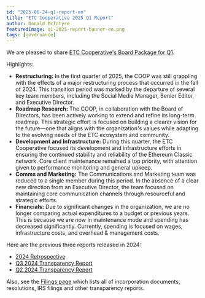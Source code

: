 ```yaml
---
id: "2025-06-24-q1-report-en"
title: "ETC Cooperative 2025 Q1 Report"
author: Donald McIntyre
featuredImage: q1-2025-report-banner-en.png
tags: [governance]
---
```


We are pleased to share [ETC Cooperative's Board Package for Q1](https://etccooperative.org/etc-cooperative-q1-2025-en.pdf).

Highlights:

 - **Restructuring:** In the first quarter of 2025, the COOP was still grappling with the effects of a major restructuring process that occurred in the fall of 2024. This transition period was marked by the departure of several key team members, including the Social Media Manager, Senior Editor, and Executive Director. 
 - **Roadmap Research:** The COOP, in collaboration with the Board of Directors, has been actively working to extend and refine its long-term roadmap. This strategic effort is focused on building a clearer vision for the future—one that aligns with the organization's values while adapting to the evolving needs of the ETC ecosystem and community.
 - **Development and Infrastructure:** During this quarter, the ETC Cooperative focused its development and infrastructure efforts in ensuring the continued stability and reliability of the Ethereum Classic network. Core client maintenance remained a top priority, with attention given to performance monitoring and general upkeep.
 - **Comms and Marketing:** The Communications and Marketing team was reduced to a single member during this period. In the absence of a clear new direction from an Executive Director, the team focused on maintaining core communication channels through resourceful and strategic efforts.
 - **Financials:** Due to significant changes in the organization, we are no longer comparing actual expenditures to a budget or previous years. This is because we are now in maintenance mode and spending has decreased significantly. Currently, spending is focused on wages, infrastructure costs, and overhead & management costs.

Here are the previous three reports released in 2024:

- [2024 Retrospective](https://etccooperative.org/etc-cooperative-retrospective-2024.pdf) 
- [Q3 2024 Transparency Report](https://etccooperative.org/etc-cooperative-q3-2024-en.pdf)
- [Q2 2024 Transparency Report](https://etccooperative.org/etc-cooperative-q2-2024-en.pdf)
   
Also, see the [Filings page](/filings) which lists all of incorporation documents, resolutions, IRS filings and other transparency reports.
